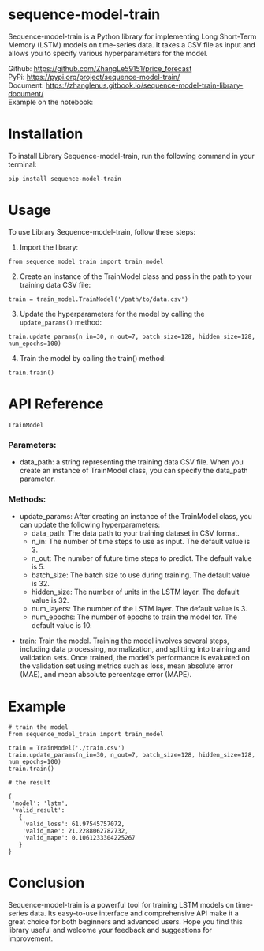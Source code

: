 # sequence-model-train
Sequence-model-train is a Python library for implementing Long Short-Term Memory (LSTM) models on time-series data. It takes a CSV file as input and allows you to specify various hyperparameters for the model.    
   
Github: ​https://github.com/ZhangLe59151/price_forecast   
PyPi: ​https://pypi.org/project/sequence-model-train/   
Document: ​https://zhanglenus.gitbook.io/sequence-model-train-library-document/   
Example on the notebook:    

# Installation
To install Library Sequence-model-train, run the following command in your terminal:   
```
pip install sequence-model-train
```

# Usage  
To use Library Sequence-model-train, follow these steps:
1. Import the library:
```
from sequence_model_train import train_model  
```
2. Create an instance of the TrainModel class and pass in the path to your training data CSV file:   
```
train = train_model.TrainModel('/path/to/data.csv')   
```
3. Update the hyperparameters for the model by calling the `update_params()` method:
```
train.update_params(n_in=30, n_out=7, batch_size=128, hidden_size=128, num_epochs=100)
```
4. Train the model by calling the train() method:
```
train.train()
```
# API Reference
`TrainModel`   
### Parameters:   
* data_path: a string representing the training data CSV file. When you create an instance of TrainModel class, you can specify the data_path parameter.   
### Methods:   
* update_params: After creating an instance of the TrainModel class, you can update the following hyperparameters:   
  - data_path: The data path to your training dataset in CSV format.      
  - n_in: The number of time steps to use as input. The default value is 3.   
  - n_out: The number of future time steps to predict. The default value is 5.   
  - batch_size: The batch size to use during training. The default value is 32.   
  - hidden_size: The number of units in the LSTM layer. The default value is 32.   
  - num_layers: The number of the LSTM layer. The default value is 3.   
  - num_epochs: The number of epochs to train the model for. The default value is 10.   
- train: Train the model. Training the model involves several steps, including data processing, normalization, and splitting into training and validation sets. Once trained, the model's performance is evaluated on the validation set using metrics such as loss, mean absolute error (MAE), and mean absolute percentage error (MAPE).   
# Example
```
# train the model
from sequence_model_train import train_model

train = TrainModel('./train.csv')
train.update_params(n_in=30, n_out=7, batch_size=128, hidden_size=128, num_epochs=100)
train.train()
```
```
# the result

{
 'model': 'lstm',
 'valid_result': 
   {
    'valid_loss': 61.97545757072,
    'valid_mae': 21.2288062782732,
    'valid_mape': 0.1061233304225267
   }
}
```
# Conclusion
Sequence-model-train is a powerful tool for training LSTM models on time-series data. Its easy-to-use interface and comprehensive API make it a great choice for both beginners and advanced users. Hope you find this library useful and welcome your feedback and suggestions for improvement.   